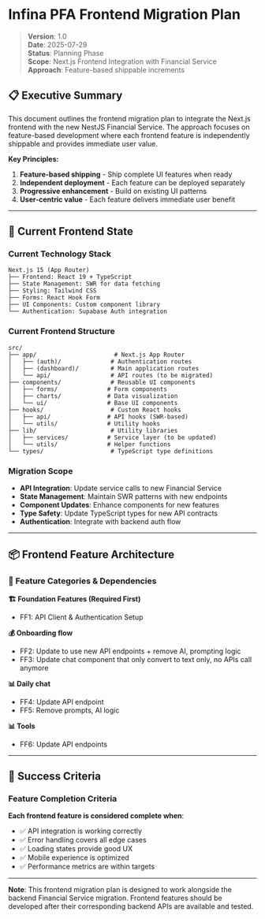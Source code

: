 # Infina PFA Frontend Migration Plan

> **Version**: 1.0  
> **Date**: 2025-07-29  
> **Status**: Planning Phase  
> **Scope**: Next.js Frontend Integration with Financial Service  
> **Approach**: Feature-based shippable increments

## 📋 Executive Summary

This document outlines the frontend migration plan to integrate the Next.js frontend with the new NestJS Financial Service. The approach focuses on feature-based development where each frontend feature is independently shippable and provides immediate user value.

**Key Principles:**

1. **Feature-based shipping** - Ship complete UI features when ready
2. **Independent deployment** - Each feature can be deployed separately
3. **Progressive enhancement** - Build on existing UI patterns
4. **User-centric value** - Each feature delivers immediate user benefit

---

## 🎯 Current Frontend State

### **Current Technology Stack**

```
Next.js 15 (App Router)
├── Frontend: React 19 + TypeScript
├── State Management: SWR for data fetching
├── Styling: Tailwind CSS
├── Forms: React Hook Form
├── UI Components: Custom component library
└── Authentication: Supabase Auth integration
```

### **Current Frontend Structure**

```
src/
├── app/                      # Next.js App Router
│   ├── (auth)/              # Authentication routes
│   ├── (dashboard)/         # Main application routes
│   └── api/                 # API routes (to be migrated)
├── components/              # Reusable UI components
│   ├── forms/              # Form components
│   ├── charts/             # Data visualization
│   └── ui/                 # Base UI components
├── hooks/                   # Custom React hooks
│   ├── api/                # API hooks (SWR-based)
│   └── utils/              # Utility hooks
├── lib/                     # Utility libraries
│   ├── services/           # Service layer (to be updated)
│   └── utils/              # Helper functions
└── types/                   # TypeScript type definitions
```

### **Migration Scope**

- **API Integration**: Update service calls to new Financial Service
- **State Management**: Maintain SWR patterns with new endpoints
- **Component Updates**: Enhance components for new features
- **Type Safety**: Update TypeScript types for new API contracts
- **Authentication**: Integrate with backend auth flow

---

## 📦 Frontend Feature Architecture

### **🎯 Feature Categories & Dependencies**

**🏗️ Foundation Features (Required First)**

- FF1: API Client & Authentication Setup

**💰 Onboarding flow**

- FF2: Update to use new API endpoints + remove AI, prompting logic
- FF3: Update chat component that only convert to text only, no APIs call anymore

**📊 Daily chat**

- FF4: Update API endpoint
- FF5: Remove prompts, AI logic

**📊 Tools**

- FF6: Update API endpoints

---

## 🎯 Success Criteria

### **Feature Completion Criteria**

**Each frontend feature is considered complete when**:

- ✅ API integration is working correctly
- ✅ Error handling covers all edge cases
- ✅ Loading states provide good UX
- ✅ Mobile experience is optimized
- ✅ Performance metrics are within targets

---

**Note**: This frontend migration plan is designed to work alongside the backend Financial Service migration. Frontend features should be developed after their corresponding backend APIs are available and tested.
